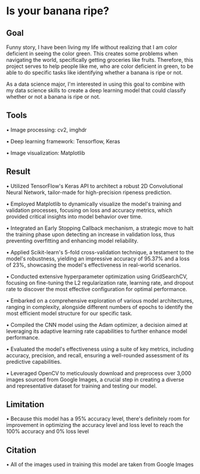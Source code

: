 # Is your banana ripe?

## Goal
Funny story, I have been living my life without realizing that I am color deficient in seeing the color green. This creates some problems when navigating the world, specifically getting groceries like fruits. Therefore, this project serves to help people like me, who are color deficient in green, to be able to do specific tasks like identifying whether a banana is ripe or not. 

As a data science major, I'm interested in using this goal to combine with my data science skills to create a deep learning model that could classify whether or not a banana is ripe or not. 

## Tools
• Image processing: cv2, imghdr
  
• Deep learning framework: Tensorflow, Keras

• Image visualization: Matplotlib
  

## Result
• Utilized TensorFlow's Keras API to architect a robust 2D Convolutional Neural Network, tailor-made for high-precision ripeness prediction.

• Employed Matplotlib to dynamically visualize the model's training and validation processes, focusing on loss and accuracy metrics, which provided critical insights into model behavior over time.

• Integrated an Early Stopping Callback mechanism, a strategic move to halt the training phase upon detecting an increase in validation loss, thus preventing overfitting and enhancing model reliability.

• Applied Scikit-learn's 5-fold cross-validation technique, a testament to the model's robustness, yielding an impressive accuracy of 95.37% and a loss of 23%, showcasing the model's effectiveness in real-world scenarios.

• Conducted extensive hyperparameter optimization using GridSearchCV, focusing on fine-tuning the L2 regularization rate, learning rate, and dropout rate to discover the most effective configuration for optimal performance.

• Embarked on a comprehensive exploration of various model architectures, ranging in complexity, alongside different numbers of epochs to identify the most efficient model structure for our specific task.

• Compiled the CNN model using the Adam optimizer, a decision aimed at leveraging its adaptive learning rate capabilities to further enhance model performance.

• Evaluated the model's effectiveness using a suite of key metrics, including accuracy, precision, and recall, ensuring a well-rounded assessment of its predictive capabilities.

• Leveraged OpenCV to meticulously download and preprocess over 3,000 images sourced from Google Images, a crucial step in creating a diverse and representative dataset for training and testing our model.

## Limitation
• Because this model has a 95% accuracy level, there's definitely room for improvement in optimizing
the accuracy level and loss level to reach the 100% accuracy and 0% loss level

## Citation
• All of the images used in training this model are taken from Google Images
